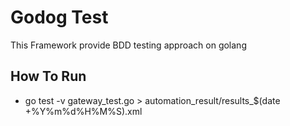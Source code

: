 # Godog Test
This Framework provide BDD testing approach on golang

##  How To Run
- go test -v gateway_test.go > automation_result/results_$(date +%Y%m%d%H%M%S).xml